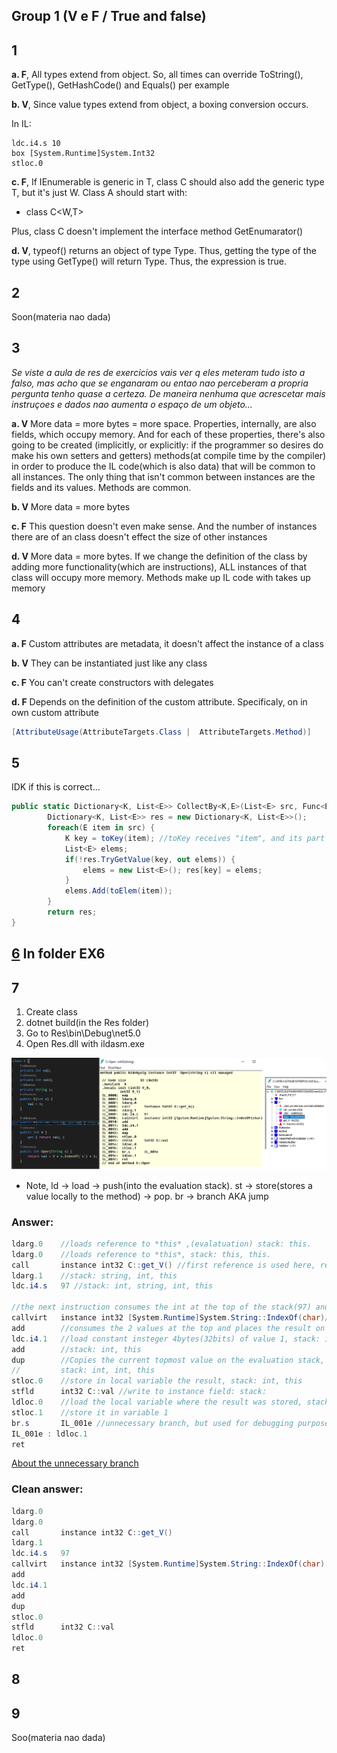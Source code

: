 ## Group 1 (V e F / True and false)
## 1
**a. F**, All types extend from object. So, all times can override ToString(), GetType(), GetHashCode() and Equals() per example

**b. V**, Since value types extend from object, a boxing conversion occurs.

In IL:
```
ldc.i4.s 10
box [System.Runtime]System.Int32
stloc.0
```

**c. F**, If IEnumerable is generic in T, class C should also add the generic type T, but it's just W. Class A should start with:
- class C<W,T>

Plus, class C doesn't implement the interface method GetEnumarator()

**d. V**, typeof() returns an object of type Type. Thus, getting the type of the type using GetType() will return Type. Thus, the expression is true.

## 2
Soon(materia nao dada)

## 3

*Se viste a aula de res de exercicios vais ver q eles meteram tudo isto a falso, mas acho que se enganaram ou entao nao perceberam a propria pergunta tenho quase a certeza. De maneira nenhuma que acrescetar mais instruçoes e dados nao aumenta o espaço de um objeto...*

**a. V** More data = more bytes = more space. Properties, internally, are also fields, which occupy memory. And for each of these properties, there's also going to be created (implicitly, or explicitly: if the programmer so desires do make his own setters and getters) methods(at compile time by the compiler) in order to produce the IL code(which is also data) that will be common to all instances. The only thing that isn't common between instances are the fields and its values. Methods are common.

**b. V** More data = more bytes

**c. F** This question doesn't even make sense. And the number of instances there are of an class doesn't effect the size of other instances

**d. V** More data = more bytes. If we change the definition of the class by adding more functionality(which are instructions), ALL instances of that class will occupy more memory. Methods make up IL code with takes up memory

## 4
**a. F** Custom attributes are metadata, it doesn't affect the instance of a class

**b. V** They can be instantiated just like any class

**c. F** You can't create constructors with delegates

**d. F** Depends on the definition of the custom attribute. Specificaly, on in own custom attribute
```csharp
[AttributeUsage(AttributeTargets.Class |  AttributeTargets.Method)]
```
## 5
IDK if this is correct...
```csharp
public static Dictionary<K, List<E>> CollectBy<K,E>(List<E> src, Func<E,K> toKey, Func<E, E> toElem){
        Dictionary<K, List<E>> res = new Dictionary<K, List<E>>();
        foreach(E item in src) {
            K key = toKey(item); //toKey receives "item", and its part of src(item in src), thus they have the same type
            List<E> elems;
            if(!res.TryGetValue(key, out elems)) { 
                elems = new List<E>(); res[key] = elems; 
            }
            elems.Add(toElem(item));
        }
        return res;
}
```

## [6](https://github.com/p4ulor/AVE/tree/main/Exams/16-17-sem2-teste1/Res/EX6) In folder EX6 

## 7
1. Create class
2. dotnet build(in the Res folder)
3. Go to Res\bin\Debug\net5.0
4. Open Res.dll with ildasm.exe

![](IL.png)
- Note, ld -> load -> push(into the evaluation stack). st -> store(stores a value locally to the method) -> pop. br -> branch AKA jump
### Answer:
```csharp
ldarg.0    //loads reference to *this* ,(evalatuation) stack: this.
ldarg.0    //loads reference to *this*, stack: this, this.
call       instance int32 C::get_V() //first reference is used here, returns an int, stack: int, this.
ldarg.1    //stack: string, int, this
ldc.i4.s   97 //stack: int, string, int, this

//the next instruction consumes the int at the top of the stack(97) and the string, at s.IndexOf('a')
callvirt   instance int32 [System.Runtime]System.String::IndexOf(char)//stack: int, int, this
add        //consumes the 2 values at the top and places the result on top, stack: int, this
ldc.i4.1   //load constant insteger 4bytes(32bits) of value 1, stack: int, int, this
add        //stack: int, this
dup        //Copies the current topmost value on the evaluation stack, and then pushes the copy onto the evaluation stack. Because we will store this result(val =) AND return the same result and each of this operations pops from the stack the result
//         stack: int, int, this
stloc.0    //store in local variable the result, stack: int, this
stfld      int32 C::val //write to instance field: stack:
ldloc.0    //load the local variable where the result was stored, stack: int
stloc.1    //store it in variable 1
br.s       IL_001e //unnecessary branch, but used for debugging purposes 
IL_001e : ldloc.1
ret
```
[About the unnecessary branch](https://stackoverflow.com/questions/26323373/why-is-the-br-s-il-opcode-used-in-this-case)

### Clean answer:
```csharp
ldarg.0    
ldarg.0    
call       instance int32 C::get_V() 
ldarg.1    
ldc.i4.s   97 
callvirt   instance int32 [System.Runtime]System.String::IndexOf(char)
add        
ldc.i4.1   
add        
dup        
stloc.0    
stfld      int32 C::val 
ldloc.0    
ret
```

## 8

## 9
Soo(materia nao dada)